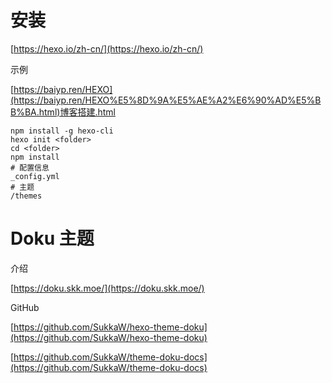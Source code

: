 # 安装

[https://hexo.io/zh-cn/](https://hexo.io/zh-cn/)

示例

[https://baiyp.ren/HEXO](https://baiyp.ren/HEXO%E5%8D%9A%E5%AE%A2%E6%90%AD%E5%BB%BA.html)博客搭建.html

```plain
npm install -g hexo-cli
hexo init <folder>
cd <folder>
npm install
# 配置信息
_config.yml
# 主题
/themes
```
# Doku 主题

介绍

[https://doku.skk.moe/](https://doku.skk.moe/)

GitHub

[https://github.com/SukkaW/hexo-theme-doku](https://github.com/SukkaW/hexo-theme-doku)

[https://github.com/SukkaW/theme-doku-docs](https://github.com/SukkaW/theme-doku-docs)

